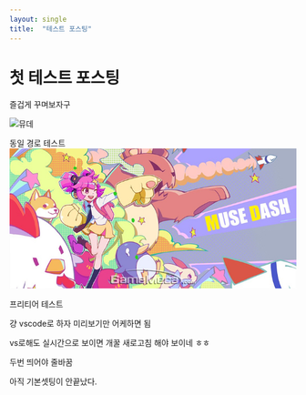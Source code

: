 ```yaml
---
layout: single
title:  "테스트 포스팅"
---
```


# 첫 테스트 포스팅

즐겁게 꾸며보자구

![뮤데](../images/2022-04-12-first/뮤데.jpeg)

동일 경로 테스트
![뮤데](/assets/images/%EB%AE%A4%EB%8D%B0.jpeg)

프리티어 테스트

걍 vscode로 하자 미리보기만 어케하면 됨

vs로해도 실시간으로 보이면 개꿀
새로고침 해야 보이네 ㅎㅎ

두번 띄어야 줄바꿈

아직 기본셋팅이 안끝났다.